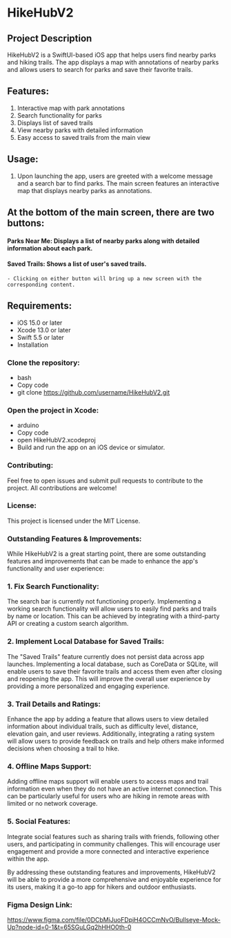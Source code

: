 # HikeHubV2
## Project Description

HikeHubV2 is a SwiftUI-based iOS app that helps users find nearby parks and hiking trails. The app displays a map with annotations of nearby parks and allows users to search for parks and save their favorite trails.

## Features: 
  1. Interactive map with park annotations
  2. Search functionality for parks
  3. Displays list of saved trails
  4. View nearby parks with detailed information
  5. Easy access to saved trails from the main view
## Usage:
  1. Upon launching the app, users are greeted with a welcome message and a search bar to find parks. The main screen features an interactive map that      displays nearby parks as annotations.

## At the bottom of the main screen, there are two buttons:

#### Parks Near Me: Displays a list of nearby parks along with detailed information about each park.
#### Saved Trails: Shows a list of user's saved trails.

    - Clicking on either button will bring up a new screen with the corresponding content.

## Requirements:

  - iOS 15.0 or later
  - Xcode 13.0 or later
  - Swift 5.5 or later
  - Installation
### Clone the repository:

  - bash
  - Copy code
  - git clone https://github.com/username/HikeHubV2.git

### Open the project in Xcode:

  - arduino
  - Copy code
  - open HikeHubV2.xcodeproj
  - Build and run the app on an iOS device or simulator.

### Contributing:
Feel free to open issues and submit pull requests to contribute to the project. All contributions are welcome!

### License:
This project is licensed under the MIT License.

### Outstanding Features & Improvements:

While HikeHubV2 is a great starting point, there are some outstanding features and improvements that can be made to enhance the app's functionality and user experience:

### 1. Fix Search Functionality:
The search bar is currently not functioning properly. Implementing a working search functionality will allow users to easily find parks and trails by name or location. This can be achieved by integrating with a third-party API or creating a custom search algorithm.

### 2. Implement Local Database for Saved Trails:
The "Saved Trails" feature currently does not persist data across app launches. Implementing a local database, such as CoreData or SQLite, will enable users to save their favorite trails and access them even after closing and reopening the app. This will improve the overall user experience by providing a more personalized and engaging experience.

### 3. Trail Details and Ratings:
Enhance the app by adding a feature that allows users to view detailed information about individual trails, such as difficulty level, distance, elevation gain, and user reviews. Additionally, integrating a rating system will allow users to provide feedback on trails and help others make informed decisions when choosing a trail to hike.

### 4. Offline Maps Support:
Adding offline maps support will enable users to access maps and trail information even when they do not have an active internet connection. This can be particularly useful for users who are hiking in remote areas with limited or no network coverage.

### 5. Social Features:
Integrate social features such as sharing trails with friends, following other users, and participating in community challenges. This will encourage user engagement and provide a more connected and interactive experience within the app.

By addressing these outstanding features and improvements, HikeHubV2 will be able to provide a more comprehensive and enjoyable experience for its users, making it a go-to app for hikers and outdoor enthusiasts.

### Figma Design Link:
https://www.figma.com/file/0DCbMiJuoFDpjH4OCCmNvO/Bullseye-Mock-Up?node-id=0-1&t=65SGuLGq2hHHO0th-0
